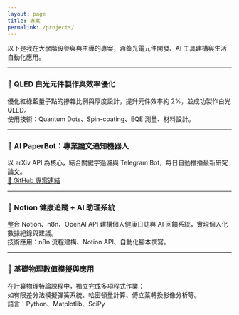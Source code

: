 ```yaml
---
layout: page
title: 專案
permalink: /projects/
---
```


以下是我在大學階段參與與主導的專案，涵蓋光電元件開發、AI 工具建構與生活自動化應用。

---

### 📌 QLED 白光元件製作與效率優化

優化紅綠藍量子點的摻雜比例與厚度設計，提升元件效率約 2%，並成功製作白光 QLED。  
使用技術：Quantum Dots、Spin-coating、EQE 測量、材料設計。

---

### 🤖 AI PaperBot：專業論文通知機器人

以 arXiv API 為核心，結合關鍵字過濾與 Telegram Bot，每日自動推播最新研究論文。  
[📎 GitHub 專案連結](https://github.com/singyuhong/paperreader)  

---

### 🧠 Notion 健康追蹤 + AI 助理系統

整合 Notion、n8n、OpenAI API 建構個人健康日誌與 AI 回饋系統，實現個人化數據紀錄與建議。  
技術應用：n8n 流程建構、Notion API、自動化腳本撰寫。

---

### 🧪 基礎物理數值模擬與應用

在計算物理特論課程中，獨立完成多項程式作業：  
如有限差分法模擬彈簧系統、哈密頓量計算、傅立葉轉換影像分析等。  
語言：Python、Matplotlib、SciPy


